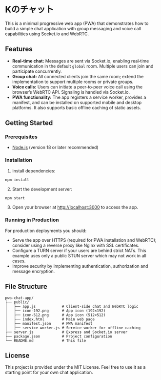 # Kのチャット

This is a minimal progressive web app (PWA) that demonstrates how to build a simple chat application with group messaging and voice call capabilities using Socket.io and WebRTC.

## Features

- **Real‑time chat:** Messages are sent via Socket.io, enabling real‑time communication in the default `global` room. Multiple users can join and participate concurrently.
- **Group chat:** All connected clients join the same room; extend the implementation to support multiple rooms or private groups.
- **Voice calls:** Users can initiate a peer‑to‑peer voice call using the browser’s WebRTC API. Signaling is handled via Socket.io.
- **PWA functionality:** The app registers a service worker, provides a manifest, and can be installed on supported mobile and desktop platforms. It also supports basic offline caching of static assets.

## Getting Started

### Prerequisites

- [Node.js](https://nodejs.org/) (version 18 or later recommended)

### Installation

1. Install dependencies:

```bash
npm install
```

2. Start the development server:

```bash
npm start
```

3. Open your browser at [http://localhost:3000](http://localhost:3000) to access the app.

### Running in Production

For production deployments you should:

- Serve the app over HTTPS (required for PWA installation and WebRTC); consider using a reverse proxy like Nginx with SSL certificates.
- Configure a TURN server if your users are behind strict NATs. This example uses only a public STUN server which may not work in all cases.
- Improve security by implementing authentication, authorization and message encryption.

## File Structure

```
pwa-chat-app/
├── public/
│   ├── app.js            # Client‑side chat and WebRTC logic
│   ├── icon-192.png      # App icon (192×192)
│   ├── icon-512.png      # App icon (512×512)
│   ├── index.html        # Main web page
│   ├── manifest.json     # PWA manifest
│   ├── service-worker.js # Service worker for offline caching
├── server.js             # Express and Socket.io server
├── package.json          # Project configuration
└── README.md             # This file
```

## License

This project is provided under the MIT License. Feel free to use it as a starting point for your own chat application.